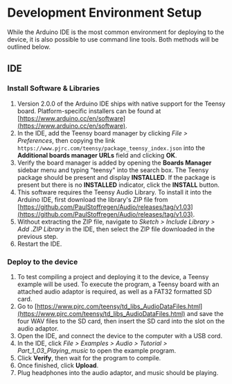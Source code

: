 # Development Environment Setup

While the Arduino IDE is the most common environment for deploying to the
device, it is also possible to use command line tools. Both methods will be
outlined below.

## IDE

### Install Software & Libraries

1. Version 2.0.0 of the Arduino IDE ships with native support for the Teensy
   board. Platform-specific installers can be found at
   [https://www.arduino.cc/en/software](https://www.arduino.cc/en/software).
2. In the IDE, add the Teensy board manager by clicking _File > Preferences_,
   then copying the link `https://www.pjrc.com/teensy/package_teensy_index.json`
   into the **Additional boards manager URLs** field and clicking **OK**.
3. Verify the board manager is added by opening the **Boards Manager** sidebar
   menu and typing "teensy" into the search box. The Teensy package should be
   present and display **INSTALLED**. If the package is present but there is no
   **INSTALLED** indicator, click the **INSTALL** button.
4. This software requires the Teensy Audio Library. To install it into the
   Arduino IDE, first download the library's ZIP file from
   [https://github.com/PaulStoffregen/Audio/releases/tag/v1.03](https://github.com/PaulStoffregen/Audio/releases/tag/v1.03).
5. Without extracting the ZIP file, navigate to _Sketch > Include Library > Add
   .ZIP Library_ in the IDE, then select the ZIP file downloaded in the previous
   step.
6. Restart the IDE.

### Deploy to the device

1. To test compiling a project and deploying it to the device, a Teensy example
   will be used. To execute the program, a Teensy board with an attached audio
   adaptor is required, as well as a FAT32 formatted SD card.
2. Go to
   [https://www.pjrc.com/teensy/td_libs_AudioDataFiles.html](https://www.pjrc.com/teensy/td_libs_AudioDataFiles.html)
   and save the four WAV files to the SD card, then insert the SD card into the
   slot on the audio adaptor.
3. Open the IDE, and connect the device to the computer with a USB cord.
4. In the IDE, click _File > Examples > Audio > Tutorial >
   Part_1_03_Playing_music_ to open the example program.
5. Click **Verify**, then wait for the program to compile.
6. Once finished, click **Upload**.
7. Plug headphones into the audio adaptor, and music should be playing.
